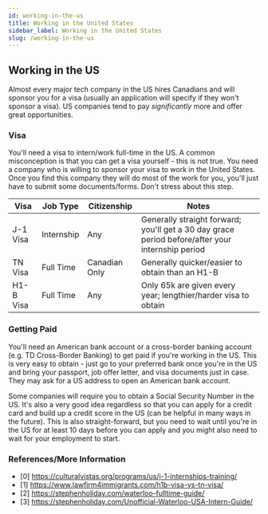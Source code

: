 ```yaml
---
id: working-in-the-us
title: Working in the United States
sidebar_label: Working in the United States
slug: /working-in-the-us
---
```


## Working in the US

Almost every major tech company in the US hires Canadians and will sponsor you for a visa (usually an application will specify if they won't sponsor a visa). US companies tend to pay _significantly_ more and offer great opportunities. 

### Visa
You'll need a visa to intern/work full-time in the US. A common misconception is that you can get a visa yourself - this is not true. You need a company who is willing to sponsor your visa to work in the United States. Once you find this company they will do most of the work for you, you'll just have to submit some documents/forms. Don't stress about this step.

| Visa      | Job Type   | Citizenship   | Notes                                                                                            |
| --------- | ---------- | ------------- | ------------------------------------------------------------------------------------------------ |
| J-1 Visa  | Internship | Any           | Generally straight forward; you'll get a 30 day grace period before/after your internship period | 
| TN Visa   | Full Time  | Canadian Only | Generally quicker/easier to obtain than an H1-B                                                  |
| H1-B Visa | Full Time  | Any           | Only 65k are given every year; lengthier/harder visa to obtain                                   |


### Getting Paid

You'll need an American bank account or a cross-border banking account (e.g. TD Cross-Border Banking) to get paid if you're working in the US. This is very easy to obtain - just go to your preferred bank once you're in the US and bring your passport, job offer letter, and visa documents just in case. They may ask for a US address to open an American bank account. 

Some companies will require you to obtain a Social Security Number in the US. It's also a very good idea regardless so that you can apply for a credit card and build up a credit score in the US (can be helpful in many ways in the future). This is also straight-forward, but you need to wait until you're in the US for at least 10 days before you can apply and you might also need to wait for your employment to start.

### References/More Information
- [0] https://culturalvistas.org/programs/us/j-1-internships-training/ 
- [1] https://www.lawfirm4immigrants.com/h1b-visa-vs-tn-visa/ 
- [2] https://stephenholiday.com/waterloo-fulltime-guide/
- [3] https://stephenholiday.com/Unofficial-Waterloo-USA-Intern-Guide/
